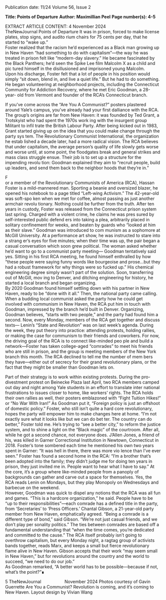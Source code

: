 Publication date: 11/24
Volume 56, Issue 2

**Title: Points of Departure**
**Author: Maximillian Peel**
**Page number(s): 4-5**

EXTRACT ARTICLE CONTENT:
4
November 2024          TheNewJournal
Points of Departure
It was in prison, forced to make 
license plates, stop signs, and audito­
rium chairs for 75 cents per day, that he 
started to “wake up.”  
Foster realized that the racism he’d 
experienced as a Black man growing 
up in New Haven “had something to 
do with capitalism”—the way he was 
treated in prison felt like “modern-day 
slavery.” He became fascinated by the 
Black Panthers; he’d seen the Spike 
Lee film Malcolm X as a child and pic­
tured himself in the disillusioned and 
imprisoned young Malcolm.  
Upon his discharge, Foster felt that 
a lot of people in his position would 
simply “sit down, blend in, and live a 
quiet life.” But he had to do something. 
He began volunteering at neighborhood 
projects, including the Connecticut 
Community for Addiction Recovery, 
where he met Eric Goodman, a 28-year-
old from Vermont and founder of the 
RCA’s Connecticut branch. 

If you’ve come across the “Are You A 
Communist?” posters plastered around 
Yale’s campus, you’ve already had your 
first dalliance with the RCA. The group’s 
origins are far from New Haven: it was 
founded by Ted Grant, 
a Trotskyist who had 
spent the 1970s work­
ing with the insurgent 
group Militant to infil­
trate the British Labour 
Party. After being kicked 
out in 1983, Grant started 
giving up on the idea that 
you could make change 
through the party sys­
tem. The Revolutionary 
Communist International, 
the organization he estab­
lished a decade later, had 
a more radical vision.
The RCA believes that 
under 
capitalism, 
the 
average person’s quality of 
life slowly gets worse and 
worse until, at some point, 
the floodgates break and 
general strikes and mass 
class struggle ensue. Their 
job is to set up a structure 
for the impending revolu­
tion: Goodman explained 
they aim to “recruit people, 
build up leaders, and send 
them back to the neighbor­
hoods that they’re in.” 

F  
or a member of the Revolutionary 
Communists of America (RCA), Hassan 
Foster is a mild-mannered man. Sporting 
a beanie and oversized blazer, he opened 
his notebook to a page titled “Left-wing 
Activism.” The 42-year-old was soft-spo­
ken when we met for coffee, almost 
passing as just another armchair revolu­
tionary. Nothing could be further from 
the truth. 
After ten years in custody, Foster 
was released from the Connecticut 
prison system last spring. Charged with 
a violent crime, he claims he was pres­
sured by self-interested public defend­
ers into taking a plea, arbitrarily placed 
in solitary confinement for weeks, and 
beaten by guards who “looked at him as 
their slave.” 
Goodman was introduced to com­
munism as a sophomore at McGill 
University. At a performance art show, 
he was instructed to stare into a strang­
er’s eyes for five minutes; when their 
time was up, the pair began a casual 
conversation which soon grew political. 
The woman asked whether he’d want 
to go to a communist party meeting—
Goodman tentatively said yes. 
Sitting in his first RCA meeting, he 
found himself enthralled by how “these 
people were saying funny words like 
bourgeoise and prose…but they had a 
robust framework for why things were 
so fucked up.” His chemical engineering 
degree simply wasn’t part of the solution. 
Soon, transferring out of McGill, mov­
ing to Denver, and ditching engineering 
for history, he started a local branch and 
began organizing.  
 By 2020 Goodman found himself 
settling down with his partner in New 
Haven, ready to be “done with it all.” 
Then, the national party came calling. 
When a budding local communist asked 
the party how he could get involved 
with communism in New Haven, the 
RCA put him in touch with Goodman, 
impressed by the branch he’d built in 
Denver. Organizing, Goodman believes, 
“starts with two people,” and the party 
had found him a second.
Now, every Monday, members of 
the RCA get together and discuss texts—
Lenin’s “State and Revolution” was on 
last week’s agenda. During the week, 
they put theory into practice: attending 
protests, holding rallies, or making the 
case for communism to their friends and 
coworkers. For now, the driving goal of 
the RCA is to connect like-minded peo­
ple and build a network—Foster has 
taken college-aged “comrades” to meet 
his friends who are still in prison, and 
the group is meeting members of the 
New York branch this month. The RCA 
declined to tell me the number of mem­
bers they have––either out of secrecy 
for their grand revolutionary plans, or 
the fact that they might be smaller than 
Goodman lets on. 

Part of their strategy is to work 
within existing protests. During the 
pro-divestment protest on Beinecke 
Plaza last April, two RCA members 
camped out day and night among Yale 
students in an effort to translate inter­
national frustrations to issues closer 
to home, like workers’ rights. The RCA 
holds their own rallies as well, their 
posters emblazoned with “Fight Tuition 
Hikes!” or “No War With Iran!” 
As Goodman put it, “Foreign policy 
is just an offshoot of domestic policy.” 
Foster, who still isn’t quite a hard­
core revolutionary, hopes the party 
will empower him to make changes 
here at home. “I’m not exactly sure 
what it looks like but we can do bet­
ter. The country can do better,” Foster 
told me. He’s trying to “see a better 
city,” to reform the justice system, and 
to shine a light on the “Black magic” of 
the courtroom. After all, while he got 
a second chance, not everyone does. 
J’Allen Jones, a friend of his, was killed 
in Garner Correctional Institution in 
Newtown, Connecticut in 2018. Foster’s 
tone sombered each time he mentioned 
his own two years spent in Garner: “It 
was hell in there, there was more vio­
lence than I’ve ever seen.” 
Foster has found a second home 
in the RCA: “I’m a brother that’s been 
adopted into the family; they didn’t 
judge me for doing ten years in prison, 
they just invited me in. People want to 
hear what I have to say.” At the core, it’s 
a group where like-minded people from 
a panoply of backgrounds can gather 
and carve out a space for themselves. Yes, 
the RCA reads Lenin on Mondays, but 
they play Monopoly on Wednesdays 
and barbecue on the weekend.  
However, Goodman was quick to 
dispel any notions that the RCA was 
all fun and games. “This is a hardcore 
organization,” he said. People have to 
be “up to their responsibilities”—each 
comrade has a defined title in the party, 
from ‘Secretaries’ to ‘Press Officers.’
Chantal Gibson, a 21-year-old 
party member from New Haven, 
emphatically agreed.
“Being a comrade is a different type 
of bond,” said Gibson. “We’re not just 
casual friends, and we don’t play per­
sonality politics.” The ties between 
comrades are based off a fundamental 
understanding that “when the time 
comes, you’re dedicated and committed 
to the cause.”
The RCA itself probably isn’t going to 
overthrow capitalism, but every Monday 
night, a ragtag group of activists bands 
together, reads Marx, and keeps a small 
but fierce revolutionary flame alive in 
New Haven. Gibson accepts that their 
work “may seem small in New Haven,” 
but for revolutions around the country 
and the world to succeed, “we need to 
do our job.”  
As Goodman remarked, “A better 
world has to be possible—because if not, 
what’s the point?”∎


5
TheNewJournal          November 2024
Photos courtesy of Gavin Guerrette
Are You a 
Communist?
Revolution is coming, and it’s coming 
to New Haven. 
Layout design by Vivian Wang